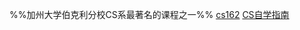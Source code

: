 %%加州大学伯克利分校CS系最著名的课程之一%%
[cs162](https://cs162.org/)
[CS自学指南](https://csdiy.wiki/%E6%93%8D%E4%BD%9C%E7%B3%BB%E7%BB%9F/CS162/)
